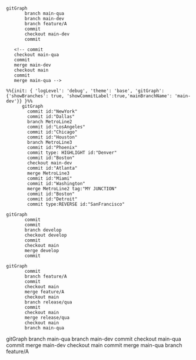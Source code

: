 ```mermaid

gitGraph
       branch main-qua
       branch main-dev
       branch feature/A
       commit
       checkout main-dev
       commit

```

       <!-- commit
       checkout main-qua
       commit
       merge main-dev
       checkout main
       commit
       merge main-qua -->

```mermaid
%%{init: { 'logLevel': 'debug', 'theme': 'base', 'gitGraph': {'showBranches': true, 'showCommitLabel':true,'mainBranchName': 'main-dev'}} }%%
      gitGraph
        commit id:"NewYork"
        commit id:"Dallas"
        branch MetroLine2
        commit id:"LosAngeles"
        commit id:"Chicago"
        commit id:"Houston"
        branch MetroLine3
        commit id:"Phoenix"
        commit type: HIGHLIGHT id:"Denver"
        commit id:"Boston"
        checkout main-dev
        commit id:"Atlanta"
        merge MetroLine3
        commit id:"Miami"
        commit id:"Washington"
        merge MetroLine2 tag:"MY JUNCTION"
        commit id:"Boston"
        commit id:"Detroit"
        commit type:REVERSE id:"SanFrancisco"
```


```mermaid
gitGraph
       commit
       commit
       branch develop
       checkout develop
       commit
       checkout main
       merge develop
       commit
```

```mermaid
gitGraph
       commit
       branch feature/A
       commit
       checkout main
       merge feature/A
       checkout main
       branch release/qua
       commit
       checkout main
       merge release/qua
       checkout main
       branch main-qua
```
gitGraph
       branch main-qua
       branch main-dev
       commit
       checkout main-qua
       commit
       merge main-dev
       checkout main
       commit
       merge main-qua
       branch feature/A
```